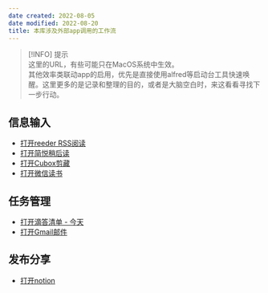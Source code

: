 ```yaml
---
date created: 2022-08-05
date modified: 2022-08-20
title: 本库涉及外部app调用的工作流
---
```


> [!INFO] 提示  
>  这里的URL，有些可能只在MacOS系统中生效。  
>  其他效率类联动app的启用，优先是直接使用alfred等启动台工具快速唤醒。这里更多的是记录和整理的目的，或者是大脑空白时，来这看看寻找下一步行动。

## 信息输入

- [打开reeder RSS阅读](reeder://)
- [打开简悦稍后读](obsidian://shell-commands/?vault=knowledge-garden&execute=0)
- [打开Cubox剪藏](cubox://)
- [打开微信读书](obsidian://shell-commands/?vault=knowledge-garden&execute=2)

## 任务管理

- [打开滴答清单 - 今天](ticktick://v1/show?smartlist=today)
- [打开Gmail邮件](obsidian://shell-commands/?vault=knowledge-garden&execute=1)

## 发布分享

- [打开notion](notion://)
